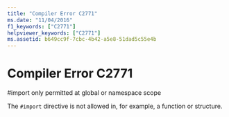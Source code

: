 ```yaml
---
title: "Compiler Error C2771"
ms.date: "11/04/2016"
f1_keywords: ["C2771"]
helpviewer_keywords: ["C2771"]
ms.assetid: b649cc9f-7cbc-4b42-a5e8-51dad5c55e4b
---
```

# Compiler Error C2771

\#import only permitted at global or namespace scope

The `#import` directive is not allowed in, for example, a function or structure.